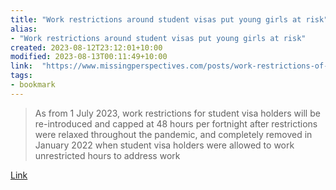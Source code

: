 ```yaml
---
title: "Work restrictions around student visas put young girls at risk"
alias:
- "Work restrictions around student visas put young girls at risk"
created: 2023-08-12T23:12:01+10:00
modified: 2023-08-13T00:11:49+10:00
link:  "https://www.missingperspectives.com/posts/work-restrictions-of-student-visas-put-young-girls-at-risk/"
tags:
- bookmark
---
```


> As from 1 July 2023, work restrictions for student visa holders will be re-introduced and capped at 48 hours per fortnight after restrictions were relaxed throughout the pandemic, and completely removed in January 2022 when student visa holders were allowed to work unrestricted hours to address work

[Link](https://www.missingperspectives.com/posts/work-restrictions-of-student-visas-put-young-girls-at-risk/)

